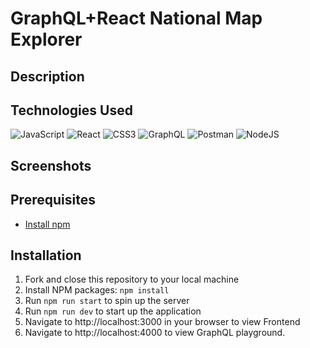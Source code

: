 # GraphQL+React National Map Explorer

## Description

## Technologies Used

![JavaScript](https://img.shields.io/badge/javascript-%23323330.svg?style=for-the-badge&logo=javascript&logoColor=%23F7DF1E)
![React](https://img.shields.io/badge/react-%2320232a.svg?style=for-the-badge&logo=react&logoColor=%2361DAFB)
![CSS3](https://img.shields.io/badge/css3-%231572B6.svg?style=for-the-badge&logo=css3&logoColor=white)
![GraphQL](https://img.shields.io/badge/Graphql-%23026AA7.svg?style=for-the-badge&logo=Graphql&logoColor=white)
![Postman](https://img.shields.io/badge/Postman-FF6C37?style=for-the-badge&logo=postman&logoColor=white)
![NodeJS](https://img.shields.io/badge/nodejs-FF6C37?style=for-the-badge&logo=nodejs&logoColor=white)

## Screenshots

## Prerequisites

- [Install npm](https://docs.npmjs.com/downloading-and-installing-node-js-and-npm)

## Installation

1. Fork and close this repository to your local machine
2. Install NPM packages: `npm install`
3. Run `npm run start` to spin up the server
4. Run `npm run dev` to start up the application
5. Navigate to http://localhost:3000 in your browser to view Frontend
6. Navigate to http://localhost:4000 to view GraphQL playground.
